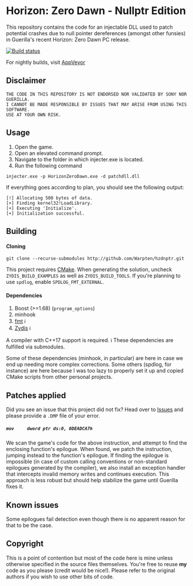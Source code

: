 

Horizon: Zero Dawn - Nullptr Edition
====
This repository contains the code for an injectable DLL used to patch potential crashes due to null pointer dereferences (amongst other funsies) in Guerilla's recent Horizon: Zero Dawn PC release.

[![Build status](https://ci.appveyor.com/api/projects/status/eathqpg9rxjba75f?svg=true)](https://ci.appveyor.com/project/Warpten/hzdnptr)

For nightly builds, visit [AppVeyor](https://ci.appveyor.com/project/Warpten/hzdnptr/build/artifacts)

## Disclaimer

```
THE CODE IN THIS REPOSITORY IS NOT ENDORSED NOR VALIDATED BY SONY NOR GUERILLA.
I CANNOT BE MADE RESPONSIBLE BY ISSUES THAT MAY ARISE FROM USING THIS SOFTWARE.
USE AT YOUR OWN RISK.
```

## Usage

1. Open the game.
2. Open an elevated command prompt.
3. Navigate to the folder in which injecter.exe is located.
4. Run the following command

```
injecter.exe -p HorizonZeroDawn.exe -d patchdll.dll
```

If everything goes according to plan, you should see the following output:
```
[!] Allocating 500 bytes of data.  
[+] Finding kernel32!LoadLibrary.  
[+] Executing 'Initialize'.
[+] Initialization successful.
```

## Building

#### Cloning
```
git clone --recurse-submodules http://github.com/Warpten/hzdnptr.git
```

This project requires [CMake](https://cmake.org/).
When generating the solution, uncheck `ZYDIS_BUILD_EXAMPLES` as well as `ZYDIS_BUILD_TOOLS`.
If you're planning to use `spdlog`, enable `SPDLOG_FMT_EXTERNAL`.

#### Dependencies

1. Boost (>=1.68) (`program_options`)
2. minhook
3. [fmt](https://github.com/fmtlib/fmt) :information_source:
4. [Zydis](https://github.com/zyantific/zydis) :information_source:

A compiler with C++17 support is required.
:information_source: These dependencies are fulfilled via submodules.

Some of these dependencies (minhook, in particular) are here in case we end up needing more complex corrections. Some others (spdlog, for instance) are here because I was too lazy to properly set it up and copied CMake scripts from other personal projects.


## Patches applied

Did you see an issue that this project did not fix? Head over to [Issues](https://github.com/Warpten/hzdnptr/issues) and please provide a `.DMP` file of your error.

##### `mov     dword ptr ds:0, 0DEADCA7h`

We scan the game's code for the above instruction, and attempt to find the enclosing function's epilogue. When found, we patch the instruction, jumping instead to the function's epilogue. If finding the epilogue is impossible (in case of custom calling conventions or non-standard epilogues generated by the compiler), we also install an exception handler that intercepts invalid memory writes and continues execution. This approach is less robust but should help stabilize the game until Guerilla fixes it.

## Known issues

Some epilogues fail detection even though there is no apparent reason for that to be the case.

## Copyright

This is a point of contention but most of the code here is mine unless otherwise specified in the source files themselves. You're free to reuse **my** code as you please (credit would be nice!). Please refer to the original authors if you wish to use other bits of code.
